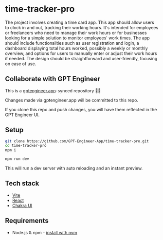 # time-tracker-pro

The project involves creating a time card app. This app should allow users to clock in and out, tracking their working hours. It's intended for employees or freelancers who need to manage their work hours or for businesses looking for a simple solution to monitor employees' work times. The app should include functionalities such as user registration and login, a dashboard displaying total hours worked, possibly a weekly or monthly overview, and options for users to manually enter or adjust their work hours if needed. The design should be straightforward and user-friendly, focusing on ease of use.

## Collaborate with GPT Engineer

This is a [gptengineer.app](https://gptengineer.app)-synced repository 🌟🤖

Changes made via gptengineer.app will be committed to this repo.

If you clone this repo and push changes, you will have them reflected in the GPT Engineer UI.

## Setup

```sh
git clone https://github.com/GPT-Engineer-App/time-tracker-pro.git
cd time-tracker-pro
npm i
```

```sh
npm run dev
```

This will run a dev server with auto reloading and an instant preview.

## Tech stack

- [Vite](https://vitejs.dev/)
- [React](https://react.dev/)
- [Chakra UI](https://chakra-ui.com/)

## Requirements

- Node.js & npm - [install with nvm](https://github.com/nvm-sh/nvm#installing-and-updating)
